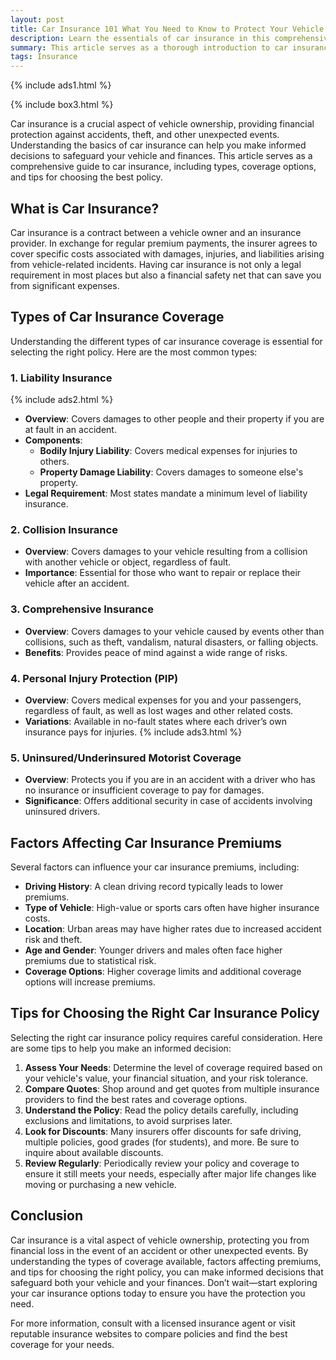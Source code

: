 ```yaml
---
layout: post
title: Car Insurance 101 What You Need to Know to Protect Your Vehicle and Finances
description: Learn the essentials of car insurance in this comprehensive guide. Discover types of coverage, factors affecting premiums, and tips for choosing the best policy to protect your vehicle and finances.
summary: This article serves as a thorough introduction to car insurance, explaining its importance for vehicle owners. It covers various types of car insurance, including liability, collision, comprehensive, personal injury protection, and uninsured/underinsured motorist coverage. The article also highlights key factors that influence insurance premiums, such as driving history and vehicle type. Additionally, it provides practical tips for selecting the right policy, including assessing needs, comparing quotes, and seeking discounts. By understanding these elements, readers can make informed decisions to effectively protect their vehicles and financial well-being.
tags: Insurance
---
```


{% include ads1.html %}

{% include box3.html %}

Car insurance is a crucial aspect of vehicle ownership, providing financial protection against accidents, theft, and other unexpected events. Understanding the basics of car insurance can help you make informed decisions to safeguard your vehicle and finances. This article serves as a comprehensive guide to car insurance, including types, coverage options, and tips for choosing the best policy.

## What is Car Insurance?

Car insurance is a contract between a vehicle owner and an insurance provider. In exchange for regular premium payments, the insurer agrees to cover specific costs associated with damages, injuries, and liabilities arising from vehicle-related incidents. Having car insurance is not only a legal requirement in most places but also a financial safety net that can save you from significant expenses.

## Types of Car Insurance Coverage

Understanding the different types of car insurance coverage is essential for selecting the right policy. Here are the most common types:

### 1. Liability Insurance
{% include ads2.html %}
- **Overview**: Covers damages to other people and their property if you are at fault in an accident.
- **Components**:
  - **Bodily Injury Liability**: Covers medical expenses for injuries to others.
  - **Property Damage Liability**: Covers damages to someone else's property.
- **Legal Requirement**: Most states mandate a minimum level of liability insurance.

### 2. Collision Insurance

- **Overview**: Covers damages to your vehicle resulting from a collision with another vehicle or object, regardless of fault.
- **Importance**: Essential for those who want to repair or replace their vehicle after an accident.

### 3. Comprehensive Insurance

- **Overview**: Covers damages to your vehicle caused by events other than collisions, such as theft, vandalism, natural disasters, or falling objects.
- **Benefits**: Provides peace of mind against a wide range of risks.

### 4. Personal Injury Protection (PIP)

- **Overview**: Covers medical expenses for you and your passengers, regardless of fault, as well as lost wages and other related costs.
- **Variations**: Available in no-fault states where each driver’s own insurance pays for injuries.
{% include ads3.html %}
### 5. Uninsured/Underinsured Motorist Coverage

- **Overview**: Protects you if you are in an accident with a driver who has no insurance or insufficient coverage to pay for damages.
- **Significance**: Offers additional security in case of accidents involving uninsured drivers.

## Factors Affecting Car Insurance Premiums

Several factors can influence your car insurance premiums, including:

- **Driving History**: A clean driving record typically leads to lower premiums.
- **Type of Vehicle**: High-value or sports cars often have higher insurance costs.
- **Location**: Urban areas may have higher rates due to increased accident risk and theft.
- **Age and Gender**: Younger drivers and males often face higher premiums due to statistical risk.
- **Coverage Options**: Higher coverage limits and additional coverage options will increase premiums.

## Tips for Choosing the Right Car Insurance Policy

Selecting the right car insurance policy requires careful consideration. Here are some tips to help you make an informed decision:

1. **Assess Your Needs**: Determine the level of coverage required based on your vehicle's value, your financial situation, and your risk tolerance.
2. **Compare Quotes**: Shop around and get quotes from multiple insurance providers to find the best rates and coverage options.
3. **Understand the Policy**: Read the policy details carefully, including exclusions and limitations, to avoid surprises later.
4. **Look for Discounts**: Many insurers offer discounts for safe driving, multiple policies, good grades (for students), and more. Be sure to inquire about available discounts.
5. **Review Regularly**: Periodically review your policy and coverage to ensure it still meets your needs, especially after major life changes like moving or purchasing a new vehicle.

## Conclusion

Car insurance is a vital aspect of vehicle ownership, protecting you from financial loss in the event of an accident or other unexpected events. By understanding the types of coverage available, factors affecting premiums, and tips for choosing the right policy, you can make informed decisions that safeguard both your vehicle and your finances. Don’t wait—start exploring your car insurance options today to ensure you have the protection you need.

For more information, consult with a licensed insurance agent or visit reputable insurance websites to compare policies and find the best coverage for your needs.
